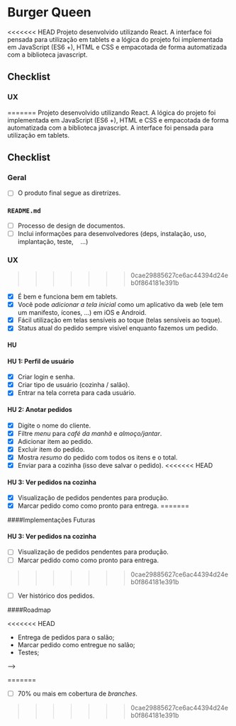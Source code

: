 # Burger Queen

<<<<<<< HEAD
Projeto desenvolvido utilizando React.
A interface foi pensada para utilização em tablets e a lógica do projeto foi implementada em JavaScript (ES6 +), HTML e CSS e empacotada de forma automatizada com a biblioteca javascript.

## Checklist

### UX

=======
Projeto desenvolvido utilizando React. A lógica do projeto foi implementada em JavaScript (ES6 +), HTML e CSS e empacotada de forma automatizada com a biblioteca javascript. A interface foi pensada para utilização em tablets.

## Checklist

### Geral

- [ ] O produto final segue as diretrizes.

### `README.md`

- [ ] Processo de design de documentos.
- [ ] Inclui informações para desenvolvedores (deps, instalação, uso, implantação, teste,
         ...)

### UX

>>>>>>> 0cae29885627ce6ac44394d24eb0f864181e391b
- [x] É bem e funciona bem em tablets.
- [x] Você pode _adicionar a tela inicial_ como um aplicativo da web (ele tem um manifesto,
      ícones, ...) em iOS e Android.
- [x] Fácil utilização em telas sensíveis ao toque (telas sensíveis ao toque).
- [x] Status atual do pedido sempre visível enquanto fazemos um pedido.

#### HU

#### HU 1: Perfil de usuário

- [x] Criar login e senha.
- [x] Criar tipo de usuário (cozinha / salão).
- [x] Entrar na tela correta para cada usuário.

#### HU 2: Anotar pedidos

- [x] Digite o nome do cliente.
- [x] Filtre _menu_ para _café da manhã_ e _almoço/jantar_.
- [x] Adicionar item ao pedido.
- [x] Excluir item do pedido.
- [x] Mostra _resumo_ do pedido com todos os itens e o total.
- [x] Enviar para a cozinha (isso deve salvar o pedido).
<<<<<<< HEAD

#### HU 3: Ver pedidos na cozinha

- [x] Visualização de pedidos pendentes para produção.
- [x] Marcar pedido como como pronto para entrega.
=======

####Implementações Futuras

#### HU 3: Ver pedidos na cozinha

- [ ] Visualização de pedidos pendentes para produção.
- [ ] Marcar pedido como como pronto para entrega.
>>>>>>> 0cae29885627ce6ac44394d24eb0f864181e391b
- [ ] Ver histórico dos pedidos.

####Roadmap

<<<<<<< HEAD
- Entrega de pedidos para o salão;
- Marcar pedido como entregue no salão;
- Testes;

<!-- #### HU 4: Entrega de pedidos

=======
>>>>>>> 0cae29885627ce6ac44394d24eb0f864181e391b
- [ ] Visualização de pedidos pendentes para entrega.
- [ ] Marcar pedido como entregue ao cliente.

### Testes (Se quiserem fazer)

- [ ] 70% ou mais em cobertura de _statements_.
- [ ] 70% ou mais em cobertura de _functions_.
- [ ] 70% ou mais em cobertura de _lines_.
<<<<<<< HEAD
- [ ] 70% ou mais em cobertura de _branches_. --> -->
=======
- [ ] 70% ou mais em cobertura de _branches_.
>>>>>>> 0cae29885627ce6ac44394d24eb0f864181e391b
